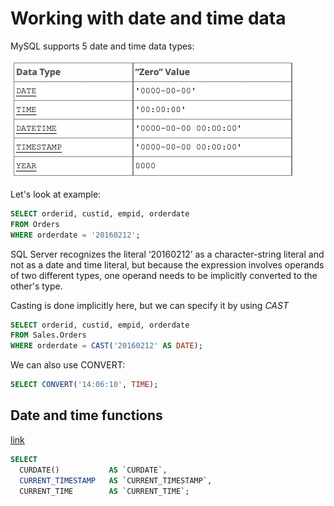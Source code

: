 # Working with date and time data

MySQL supports 5 date and time data types:

![Date types](./images/date_type.png)

Let's look at example:

```sql
SELECT orderid, custid, empid, orderdate
FROM Orders
WHERE orderdate = '20160212';
```

SQL Server recognizes the literal ‘20160212’ as a character-string literal and not as a date and time literal, but because the expression involves operands of two different types, one operand needs to be implicitly converted to the other's type.

Casting is done implicitly here, but we can specify it by using *CAST*

```sql
SELECT orderid, custid, empid, orderdate
FROM Sales.Orders
WHERE orderdate = CAST('20160212' AS DATE);
```

We can also use CONVERT:

```sql
SELECT CONVERT('14:06:10', TIME);
```

## Date and time functions

[link](https://mariadb.com/kb/en/date-time-functions/)

```sql
SELECT
  CURDATE()           AS `CURDATE`,
  CURRENT_TIMESTAMP   AS `CURRENT_TIMESTAMP`,
  CURRENT_TIME        AS `CURRENT_TIME`;
```
